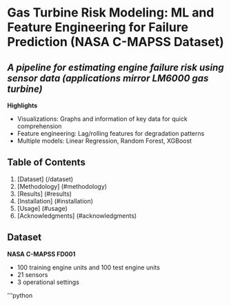 # Gas Turbine Risk Modeling: ML and Feature Engineering for Failure Prediction (NASA C-MAPSS Dataset)

## *A pipeline for estimating engine failure risk using sensor data (applications mirror LM6000 gas turbine)*

**Highlights**
- Visualizations: Graphs and information of key data for quick comprehension
- Feature engineering: Lag/rolling features for degradation patterns
- Multiple models: Linear Regression, Random Forest, XGBoost

## Table of Contents
1. [Dataset] (/dataset)
2. [Methodology] (#methodology)
3. [Results] (#results)
4. [Installation] (#installation)
5. [Usage] (#usage)
6. [Acknowledgments] (#acknowledgments)

## Dataset
**NASA C-MAPSS FD001**
- 100 training engine units and 100 test engine units
- 21 sensors
- 3 operational settings

'''python
